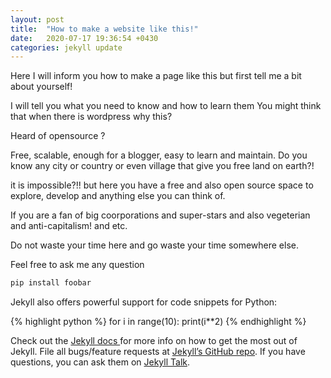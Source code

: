 ```yaml
---
layout: post
title:  "How to make a website like this!"
date:   2020-07-17 19:36:54 +0430
categories: jekyll update
---
```

 Here I will inform you how to make a page like this
 but first tell me a bit about yourself!

 I will tell you what you need to know and how to learn them
 You might think that when there is wordpress why this?
 
 Heard of opensource ? 

 Free, scalable, enough for a blogger, easy to learn and maintain.
 Do you know any city or country or even village that give you free land on earth?! 
 
 it is impossible?!! but here you have a free and also open source space to explore, develop and anything else you can think of. 

 If you are a fan of big coorporations and super-stars and also vegeterian and anti-capitalism! and etc.

 Do not waste your time here and go waste your time somewhere else.

Feel free to ask me any question

```bash
pip install foobar
```


Jekyll also offers powerful support for code snippets for Python:

{% highlight python %}
for i in range(10):
  print(i**2)
{% endhighlight %}

Check out the [Jekyll docs ][jekyll-docs] for more info on how to get the most out of Jekyll. File all bugs/feature requests at [Jekyll’s GitHub repo][jekyll-gh]. If you have questions, you can ask them on [Jekyll Talk][jekyll-talk].

[jekyll-docs]: https://jekyllrb.com/docs/home
[jekyll-gh]:   https://github.com/jekyll/jekyll
[jekyll-talk]: https://talk.jekyllrb.com/
